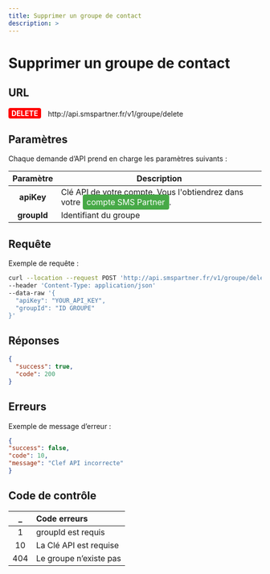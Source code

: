 ```yaml
---
title: Supprimer un groupe de contact
description: >
---
```

# Supprimer un groupe de contact


## URL

<div>
  <div style="background-color: red; color: white;  display: inline-block; padding: 2px 6px; font-weight: bold; border-radius: 4px;">DELETE</div> 
  <span style=" display: inline-block; vertical-align: middle; margin-left: 10px;">  http://api.smspartner.fr/v1/groupe/delete</span>
</div>




## Paramètres

Chaque demande d’API prend en charge les paramètres suivants :
           
| Paramètre       | Description |
|:-----------------:|-------------| 
| **apiKey**      | Clé API de votre compte. Vous l'obtiendrez dans votre <a href="https://my.smspartner.fr/connexion" style="background-color: #47a947; color: white; padding: 5px 8px; text-decoration: none; border-radius: 4px;">compte SMS Partner</a>. |
| **groupId** |Identifiant du groupe| 





## Requête

Exemple de requête :

``` bash
curl --location --request POST 'http://api.smspartner.fr/v1/groupe/delete' 
--header 'Content-Type: application/json' 
--data-raw '{
  "apiKey": "YOUR_API_KEY",
  "groupId": "ID GROUPE"
}'
```
## Réponses
``` json
{
  "success": true,
  "code": 200
}
```



## Erreurs
Exemple de message d’erreur :

``` json
{
"success": false,
"code": 10,
"message": "Clef API incorrecte"
}
```

## Code de contrôle

| _  | Code erreurs |
| :---------------: |:---------------|
|1 | 	groupId est requis |
|10 | La Clé API est requise |
|404 |Le groupe n’existe pas |
<br>



